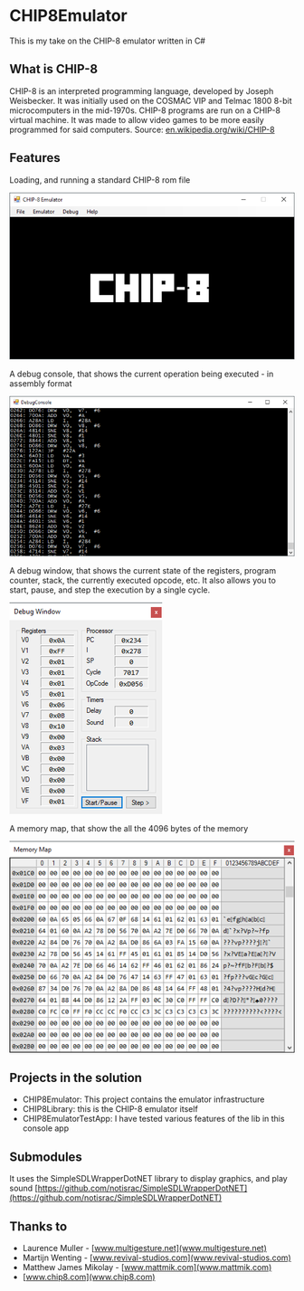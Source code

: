 # CHIP8Emulator
This is my take on the CHIP-8 emulator written in C#


## What is CHIP-8
CHIP-8 is an interpreted programming language, developed by Joseph Weisbecker. It was initially used on the COSMAC VIP and Telmac 1800 8-bit microcomputers in the mid-1970s. CHIP-8 programs are run on a CHIP-8 virtual machine. It was made to allow video games to be more easily programmed for said computers.
Source: [en.wikipedia.org/wiki/CHIP-8](en.wikipedia.org/wiki/CHIP-8)


## Features
 Loading, and running a standard CHIP-8 rom file
 
 ![Main window](_pics/main_window.png "Main window")

 A debug console, that shows the current operation being executed - in assembly format
 
 ![Debug console](_pics/debugconsole.png "Debug console")
 
 A debug window, that shows the current state of the registers, program counter, stack, the currently executed opcode, etc. It also allows you to start, pause, and step the execution by a single cycle.
 
 ![Debug window](_pics/debugwindow.png "Debug window")
 
 A memory map, that show the all the 4096 bytes of the memory

 ![Memory map](_pics/memorymap.png "Memory map")


## Projects in the solution
 * CHIP8Emulator: This project contains the emulator infrastructure
 * CHIP8Library: this is the CHIP-8 emulator itself
 * CHIP8EmulatorTestApp: I have tested various features of the lib in this console app


## Submodules
It uses the SimpleSDLWrapperDotNET library to display graphics, and play sound
[https://github.com/notisrac/SimpleSDLWrapperDotNET](https://github.com/notisrac/SimpleSDLWrapperDotNET)


## Thanks to
 * Laurence Muller - [www.multigesture.net](www.multigesture.net)
 * Martijn Wenting - [www.revival-studios.com](www.revival-studios.com)
 * Matthew James Mikolay - [www.mattmik.com](www.mattmik.com)
 * [www.chip8.com](www.chip8.com)
